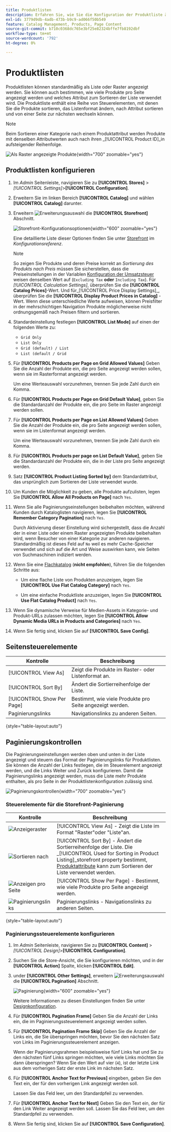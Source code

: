 ```yaml
---
title: Produktlisten
description: Erfahren Sie, wie Sie die Konfiguration der Produktliste ändern, die bestimmt, wie viele Produkte pro Seite angezeigt werden und mit welchem Attribut die Liste sortiert wird.
exl-id: 3779d9db-4adb-473b-b9c9-ad066f50b549
feature: Catalog Management, Products, Page Content
source-git-commit: b710c0368dc765e3bf25e82324bffe7fb8192dbf
workflow-type: tm+mt
source-wordcount: '792'
ht-degree: 0%

---
```


# Produktlisten

Produktlisten können standardmäßig als Liste oder Raster angezeigt werden. Sie können auch bestimmen, wie viele Produkte pro Seite angezeigt werden und welches Attribut zum Sortieren der Liste verwendet wird. Die Produktliste enthält eine Reihe von Steuerelementen, mit denen Sie die Produkte sortieren, das Listenformat ändern, nach Attribut sortieren und von einer Seite zur nächsten wechseln können.

>[!NOTE]
>
>Beim Sortieren einer Kategorie nach einem Produktattribut werden Produkte mit denselben Attributwerten auch nach ihren _[!UICONTROL Product ID]_in aufsteigender Reihenfolge.

![Als Raster angezeigte Produkte](./assets/storefront-catalog-page.png){width="700" zoomable="yes"}

## Produktlisten konfigurieren

1. Im _Admin_ Seitenleiste, navigieren Sie zu **[!UICONTROL Stores]** > _[!UICONTROL Settings]_>**[!UICONTROL Configuration]**.

1. Erweitern Sie im linken Bereich **[!UICONTROL Catalog]** und wählen **[!UICONTROL Catalog]** darunter.

1. Erweitern ![Erweiterungsauswahl](../assets/icon-display-expand.png) die **[!UICONTROL Storefront]** Abschnitt.

   ![Storefront-Konfigurationsoptionen](../configuration-reference/catalog/assets/catalog-storefront.png){width="600" zoomable="yes"}

   Eine detaillierte Liste dieser Optionen finden Sie unter [Storefront](../configuration-reference/catalog/catalog.md#storefront) im _Konfigurationsreferenz_.

   >[!NOTE]
   >
   >So zeigen Sie Produkte und deren Preise korrekt an _Sortierung des Produkts nach Preis_ müssen Sie sicherstellen, dass die Preiseinstellungen in der Variablen [Konfiguration der Umsatzsteuer](../configuration-reference/sales/tax.md) weisen denselben Wert auf (`Excluding Tax` **oder** `Including Tax`). Für _[!UICONTROL Calculation Settings]_, überprüfen Sie die **[!UICONTROL Catalog Prices]**-Wert. Und für_[!UICONTROL Price Display Settings]_, überprüfen Sie die **[!UICONTROL Display Product Prices in Catalog]** -Wert. Wenn diese unterschiedliche Werte aufweisen, können Preisfilter in der mehrschichtigen Navigation Produkte möglicherweise nicht ordnungsgemäß nach Preisen filtern und sortieren.

1. Standardeinstellung festlegen **[!UICONTROL List Mode]** auf einen der folgenden Werte zu:

   - `Grid Only`
   - `List Only`
   - `Grid (default) / List`
   - `List (default / Grid`

1. Für **[!UICONTROL Products per Page on Grid Allowed Values]** Geben Sie die Anzahl der Produkte ein, die pro Seite angezeigt werden sollen, wenn sie im Rasterformat angezeigt werden.

   Um eine Werteauswahl vorzunehmen, trennen Sie jede Zahl durch ein Komma.

1. Für **[!UICONTROL Products per Page on Grid Default Value]**, geben Sie die Standardanzahl der Produkte ein, die pro Seite im Raster angezeigt werden sollen.

1. Für **[!UICONTROL Products per Page on List Allowed Values]** Geben Sie die Anzahl der Produkte ein, die pro Seite angezeigt werden sollen, wenn sie im Listenformat angezeigt werden.

   Um eine Werteauswahl vorzunehmen, trennen Sie jede Zahl durch ein Komma.

1. Für **[!UICONTROL Products per page on List Default Value]**, geben Sie die Standardanzahl der Produkte ein, die in der Liste pro Seite angezeigt werden.

1. Satz **[!UICONTROL Product Listing Sorted by]** dem Standardattribut, das ursprünglich zum Sortieren der Liste verwendet wurde.

1. Um Kunden die Möglichkeit zu geben, alle Produkte aufzulisten, legen Sie **[!UICONTROL Allow All Products on Page]** nach `Yes`.

1. Wenn Sie alle Paginierungseinstellungen beibehalten möchten, während Kunden durch Kataloglisten navigieren, legen Sie **[!UICONTROL Remember Category Pagination]** nach `Yes`.

   Durch Aktivierung dieser Einstellung wird sichergestellt, dass die Anzahl der in einer Liste oder einem Raster angezeigten Produkte beibehalten wird, wenn Besucher von einer Kategorie zur anderen navigieren. Standardmäßig ist dieses Feld auf `No` weil es mehr Cache-Speicher verwendet und sich auf die Art und Weise auswirken kann, wie Seiten von Suchmaschinen indiziert werden.

1. Wenn Sie eine [Flachkatalog](catalog-flat.md) (**nicht empfohlen**), führen Sie die folgenden Schritte aus:

   - Um eine flache Liste von Produkten anzuzeigen, legen Sie **[!UICONTROL Use Flat Catalog Category]** nach `Yes`.

   - Um eine einfache Produktliste anzuzeigen, legen Sie **[!UICONTROL Use Flat Catalog Product]** nach `Yes`.

1. Wenn Sie dynamische Verweise für Medien-Assets in Kategorie- und Produkt-URLs zulassen möchten, legen Sie **[!UICONTROL Allow Dynamic Media URLs in Products and Categories]** nach `Yes`.

1. Wenn Sie fertig sind, klicken Sie auf **[!UICONTROL Save Config]**.

## Seitensteuerelemente

| Kontrolle | Beschreibung |
|--- |--- |
| [!UICONTROL View As] | Zeigt die Produkte im Raster- oder Listenformat an. |
| [!UICONTROL Sort By] | Ändert die Sortierreihenfolge der Liste. |
| [!UICONTROL Show Per Page] | Bestimmt, wie viele Produkte pro Seite angezeigt werden. |
| Paginierungslinks | Navigationslinks zu anderen Seiten. |

{style="table-layout:auto"}

## Paginierungskontrollen

Die Paginierungseinstellungen werden oben und unten in der Liste angezeigt und steuern das Format der Paginierungslinks für Produktlisten. Sie können die Anzahl der Links festlegen, die im Steuerelement angezeigt werden, und die Links Weiter und Zurück konfigurieren. Damit die Paginierungslinks angezeigt werden, muss die Liste mehr Produkte enthalten, als pro Seite in der Produktlistenkonfiguration zulässig sind.

![Paginierungskontrollen](./assets/storefront-pagination-controls.png){width="700" zoomable="yes"}

### Steuerelemente für die Storefront-Paginierung

| Kontrolle | Beschreibung |
|--- |--- |
| ![Anzeigeraster](./assets/controls-pagination-list-grid.png) | [!UICONTROL View As] - Zeigt die Liste im Format &quot;Raster&quot;oder &quot;Liste&quot;an. |
| ![Sortieren nach](./assets/control-pagination-sort-by.png) | [!UICONTROL Sort By] - Ändert die Sortierreihenfolge der Liste. Die _[!UICONTROL Used for Sorting in Product Listing]_storefront property bestimmt, [Produktattribute](../catalog/product-attributes.md) kann zum Sortieren der Liste verwendet werden. |
| ![Anzeigen pro Seite](./assets/control-pagination-show-per-page.png) | [!UICONTROL Show Per Page] - Bestimmt, wie viele Produkte pro Seite angezeigt werden. |
| ![Paginierungslinks](./assets/control-pagination.png) | Paginierungslinks - Navigationslinks zu anderen Seiten. |

{style="table-layout:auto"}

### Paginierungssteuerelemente konfigurieren

1. Im _Admin_ Seitenleiste, navigieren Sie zu **[!UICONTROL Content]** > _[!UICONTROL Design]_>**[!UICONTROL Configuration]**.

1. Suchen Sie die Store-Ansicht, die Sie konfigurieren möchten, und in der **[!UICONTROL Action]** Spalte, klicken **[!UICONTROL Edit]**.

1. under **[!UICONTROL Other Settings]**, erweitern ![Erweiterungsauswahl](../assets/icon-display-expand.png) die **[!UICONTROL Pagination]** Abschnitt.

   ![Paginierung](./assets/config-design-pagination.png){width="600" zoomable="yes"}

   Weitere Informationen zu diesen Einstellungen finden Sie unter [Designkonfiguration](../content-design/configuration.md).

1. Für **[!UICONTROL Pagination Frame]** Geben Sie die Anzahl der Links ein, die im Paginierungssteuerelement angezeigt werden sollen.

1. Für **[!UICONTROL Pagination Frame Skip]** Geben Sie die Anzahl der Links ein, die Sie überspringen möchten, bevor Sie den nächsten Satz von Links im Paginierungssteuerelement anzeigen.

   Wenn der Paginierungsrahmen beispielsweise fünf Links hat und Sie zu den nächsten fünf Links springen möchten, wie viele Links möchten Sie dann überspringen? Wenn Sie den Wert auf vier (`4`), ist der letzte Link aus dem vorherigen Satz der erste Link im nächsten Satz.

1. Für **[!UICONTROL Anchor Text for Previous]** eingeben, geben Sie den Text ein, der für den vorherigen Link angezeigt werden soll.

   Lassen Sie das Feld leer, um den Standardpfeil zu verwenden.

1. Für **[!UICONTROL Anchor Text for Next]** Geben Sie den Text ein, der für den Link Weiter angezeigt werden soll. Lassen Sie das Feld leer, um den Standardpfeil zu verwenden.

1. Wenn Sie fertig sind, klicken Sie auf **[!UICONTROL Save Configuration]**.
